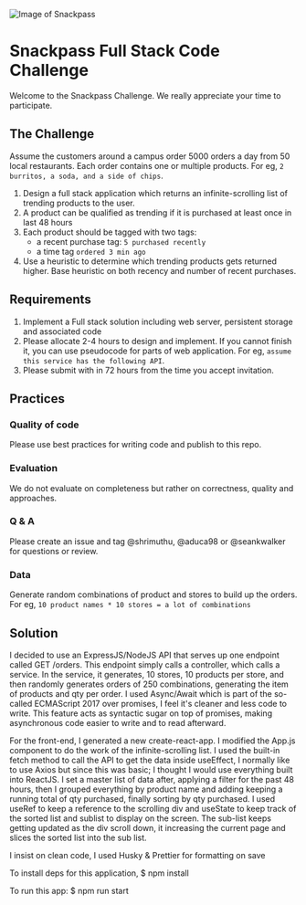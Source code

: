 ![Image of Snackpass](https://www.snackpass.co/static/media/logo_round_2.d74f1dd2.png)

# Snackpass Full Stack Code Challenge
Welcome to the Snackpass Challenge. We really appreciate your time to participate. 

## The Challenge

Assume the customers around a campus order 5000 orders a day from 50 local restaurants. Each order contains one or multiple products. For eg, `2 burritos, a soda, and a side of chips`.

1. Design a full stack application which returns an infinite-scrolling list of trending products to the user.
2. A product can be qualified as trending if it is purchased at least once in last 48 hours
3. Each product should be tagged with two tags:
    * a recent purchase tag: `5 purchased recently`
    * a time tag `ordered 3 min ago`
4. Use a heuristic to determine which trending products gets returned higher. Base heuristic on both recency and number of recent purchases.

## Requirements
1. Implement a Full stack solution including web server, persistent storage and associated code
2. Please allocate 2-4 hours to design and implement. If you cannot finish it, you can use pseudocode for parts of web application. For eg, `assume this service has the following API`.
3. Please submit with in 72 hours from the time you accept invitation. 

## Practices
### Quality of code 
 Please use best practices for writing code and publish to this repo. 
### Evaluation
 We do not evaluate on completeness but rather on correctness, quality and approaches.
### Q & A
 Please create an issue and tag @shrimuthu, @aduca98 or @seankwalker for questions or review.
### Data
 Generate random combinations of product and stores to build up the orders. For eg, `10 product names * 10 stores = a lot of combinations`
 
## Solution
I decided to use an ExpressJS/NodeJS API that serves up one endpoint called GET /orders. This endpoint simply calls a controller, which calls a service. In the service, it generates, 10 stores, 10 products per store, and then randomly generates orders of 250 combinations, generating the item of products and qty per order. I used Async/Await which is part of the so-called ECMAScript 2017 over promises, I feel it's cleaner and less code to write. This feature acts as syntactic sugar on top of promises, making asynchronous code easier to write and to read afterward. 

For the front-end, I generated a new create-react-app. I modified the App.js component to do the work of the infinite-scrolling list. I used the built-in fetch method to call the API to get the data inside useEffect, I normally like to use Axios but since this was basic; I thought I would use everything built into ReactJS. I set a master list of data after, applying a filter for the past 48 hours, then I grouped everything by product name and adding keeping a running total of qty purchased, finally sorting by qty purchased. I used useRef to keep a reference to the scrolling div and useState to keep track of the sorted list and sublist to display on the screen. The sub-list keeps getting updated as the div scroll down, it increasing the current page and slices the sorted list into the sub list. 

I insist on clean code, I used Husky & Prettier for formatting on save

To install deps for this application, $ npm install

To run this app: $ npm run start
